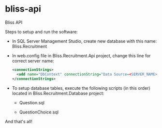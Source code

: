 # bliss-api

Bliss API

Steps to setup and run the software:

- In SQL Server Management Studio, create new database with this name: Bliss.Recruitment
- In web.config file in Bliss.Recruitment.Api project, change this line for correct server name:

  ```xml
  <connectionStrings>
    <add name="DbContext" connectionString="Data Source=<SERVER_NAME>;Initial Catalog=Bliss.Recruitment;Integrated Security=SSPI"   providerName="System.Data.SqlClient" />
  </connectionStrings>
  ```
  
- To setup database tables, execute the following scripts (in this order) located in Bliss.Recruitment.Database project:

  - Question.sql

  - QuestionChoice.sql


And that's all!
